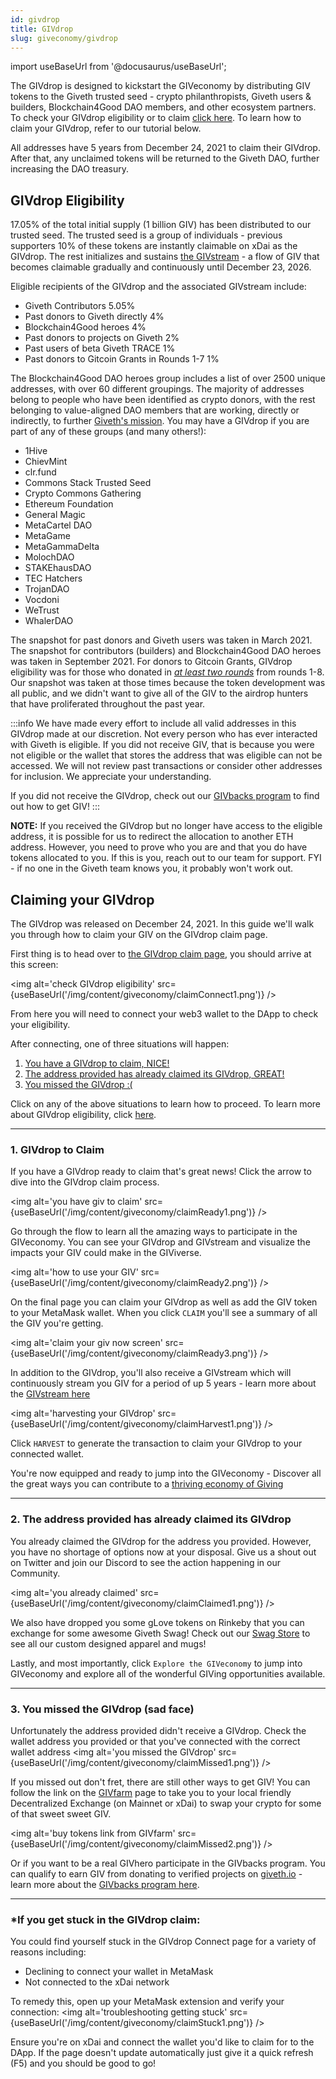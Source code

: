 ```yaml
---
id: givdrop
title: GIVdrop
slug: giveconomy/givdrop
---
```

import useBaseUrl from '@docusaurus/useBaseUrl';


The GIVdrop is designed to kickstart the GIVeconomy by distributing GIV tokens to the Giveth trusted seed - crypto philanthropists, Giveth users & builders, Blockchain4Good DAO members, and other ecosystem partners. To check your GIVdrop eligibility or to claim [click here](https://giv.giveth.io/claim). To learn how to claim your GIVdrop, refer to our tutorial below.

All addresses have 5 years from December 24, 2021 to claim their GIVdrop. After that, any unclaimed tokens will be returned to the Giveth DAO, further increasing the DAO treasury.

## GIVdrop Eligibility

17.05% of the total initial supply (1 billion GIV) has been distributed to our trusted seed. The trusted seed is a group of individuals - previous supporters  10% of these tokens are instantly claimable on xDai as the GIVdrop. The rest initializes and sustains [the GIVstream](https://docs.giveth.io/giveconomy/givstream) - a flow of GIV that becomes claimable gradually and continuously until December 23, 2026.

Eligible recipients of the GIVdrop and the associated GIVstream include:

- Giveth Contributors 5.05%
- Past donors to Giveth directly 4%
- Blockchain4Good heroes 4%
- Past donors to projects on Giveth 2%
- Past users of beta Giveth TRACE 1%
- Past donors to Gitcoin Grants in Rounds 1-7 1%

The Blockchain4Good DAO heroes group includes a list of over 2500 unique addresses, with over 60 different groupings. The majority of addresses belong to people who have been identified as crypto donors, with the rest belonging to value-aligned DAO members that are working, directly or indirectly, to further [Giveth's mission](https://docs.giveth.io/whatisgiveth/). You may have a GIVdrop if you are part of any of these groups (and many others!):

- 1Hive
- ChievMint
- clr.fund
- Commons Stack Trusted Seed
- Crypto Commons Gathering
- Ethereum Foundation
- General Magic
- MetaCartel DAO
- MetaGame
- MetaGammaDelta
- MolochDAO
- STAKEhausDAO
- TEC Hatchers
- TrojanDAO
- Vocdoni
- WeTrust
- WhalerDAO


<span id="givdropImportant">The snapshot for past donors and Giveth users was taken in March 2021.</span> The snapshot for contributors (builders) and Blockchain4Good DAO heroes was taken in September 2021. <span id="givdropImportant">For donors to Gitcoin Grants, GIVdrop eligibility was for those who donated in <i><u>at least two rounds</u></i> from rounds 1-8.</span> Our snapshot was taken at those times because the token development was all public, and we didn't want to give all of the GIV to the airdrop hunters that have proliferated throughout the past year.

:::info
We have made every effort to include all valid addresses in this GIVdrop made at our discretion. Not every person who has ever interacted with Giveth is eligible. If you did not receive GIV, that is because you were not eligible or the wallet that stores the address that was eligible can not be accessed. We will not review past transactions or consider other addresses for inclusion. We appreciate your understanding.

If you did not receive the GIVdrop, check out our [GIVbacks program](https://giv.giveth.io/givbacks) to find out how to get GIV!
:::

**NOTE:** If you received the GIVdrop but no longer have access to the eligible address, it is possible for us to redirect the allocation to another ETH address. However, you need to prove who you are and that you do have tokens allocated to you. If this is you, reach out to our team for support. FYI - if no one in the Giveth team knows you, it probably won't work out.

## Claiming your GIVdrop

The GIVdrop was released on December 24, 2021. In this guide we'll walk you through how to claim your GIV on the GIVdrop claim page.

First thing is to head over to [the GIVdrop claim page](https://giv.giveth.io/claim), you should arrive at this screen:

<img alt='check GIVdrop eligibility' src={useBaseUrl('/img/content/giveconomy/claimConnect1.png')} />

From here you will need to connect your web3 wallet to the DApp to check your eligibility.

After connecting, one of three situations will happen:

1. <a href="#1-givdrop-to-claim">You have a GIVdrop to claim, NICE!</a>
2. <a href="#2-the-address-provided-has-already-claimed-its-givdrop">The address provided has already claimed its GIVdrop, GREAT!</a>
3. <a href="#3-you-missed-the-givdrop-sad-face"> You missed the GIVdrop :( </a>

Click on any of the above situations to learn how to proceed. To learn more about GIVdrop eligibility, click [here](./givdrop).

---
### 1. GIVdrop to Claim

If you have a GIVdrop ready to claim that's great news! Click the arrow to dive into the GIVdrop claim process.

<img alt='you have giv to claim' src={useBaseUrl('/img/content/giveconomy/claimReady1.png')} />

Go through the flow to learn all the amazing ways to participate in the GIVeconomy. You can see your GIVdrop and GIVstream and visualize the impacts your GIV could make in the GIViverse.

<img alt='how to use your GIV' src={useBaseUrl('/img/content/giveconomy/claimReady2.png')} />


On the final page you can claim your GIVdrop as well as add the GIV token to your MetaMask wallet. When you click `CLAIM` you'll see a summary of all the GIV you're getting.

<img alt='claim your giv now screen' src={useBaseUrl('/img/content/giveconomy/claimReady3.png')} />

In addition to the GIVdrop, you'll also receive a GIVstream which will continuously stream you GIV for a period of up 5 years - learn more about the [GIVstream here](./givstream)

<img alt='harvesting your GIVdrop' src={useBaseUrl('/img/content/giveconomy/claimHarvest1.png')} />


Click `HARVEST` to generate the transaction to claim your GIVdrop to your connected wallet.

You're now equipped and ready to jump into the GIVeconomy - Discover all the great ways you can contribute to a [thriving economy of Giving](https://giv.giveth.io/)


---

### 2. The address provided has already claimed its GIVdrop

You already claimed the GIVdrop for the address you provided. However, you have no shortage of options now at your disposal. Give us a shout out on Twitter and join our Discord to see the action happening in our Community.

<img alt='you already claimed' src={useBaseUrl('/img/content/giveconomy/claimClaimed1.png')} />

We also have dropped you some gLove tokens on Rinkeby that you can exchange for some awesome Giveth Swag! Check out our [Swag Store](https://swag.giveth.io/) to see all our custom designed apparel and mugs!

Lastly, and most importantly, click `Explore the GIVeconomy` to jump into GIVeconomy and explore all of the wonderful GIVing opportunities available.

---

### 3. You missed the GIVdrop (sad face)

Unfortunately the address provided didn't receive a GIVdrop. Check the wallet address you provided or that you've connected with the correct wallet address
<img alt='you missed the GIVdrop' src={useBaseUrl('/img/content/giveconomy/claimMissed1.png')} />

If you missed out don't fret, there are still other ways to get GIV! You can follow the link on the [GIVfarm](https://giv.giveth.io/givfarm) page to take you to your local friendly Decentralized Exchange (on Mainnet or xDai) to swap your crypto for some of that sweet sweet GIV.

<img alt='buy tokens link from GIVfarm' src={useBaseUrl('/img/content/giveconomy/claimMissed2.png')} />

Or if you want to be a real GIVhero participate in the GIVbacks program. You can qualify to earn GIV from donating to verified projects on [giveth.io](https://giveth.io/projects/) - learn more about the [GIVbacks program here](./givbacks).

---

### *If you get stuck in the GIVdrop claim:
You could find yourself stuck in the GIVdrop Connect page for a variety of reasons including:
- Declining to connect your wallet in MetaMask
- Not connected to the xDai network

To remedy this, open up your MetaMask extension and verify your connection:
<img alt='troubleshooting getting stuck' src={useBaseUrl('/img/content/giveconomy/claimStuck1.png')} />

Ensure you're on xDai and connect the wallet you'd like to claim for to the DApp. If the page doesn't update automatically just give it a quick refresh (F5) and you should be good to go!
